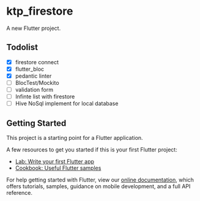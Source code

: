 # ktp_firestore

A new Flutter project.

## Todolist
* [X] firestore connect
* [X] flutter_bloc
* [x] pedantic linter
* [ ] BlocTest/Mockito
* [ ] validation form
* [ ] Infinte list with firestore
* [ ] Hive NoSql implement for local database

## Getting Started

This project is a starting point for a Flutter application.

A few resources to get you started if this is your first Flutter project:

- [Lab: Write your first Flutter app](https://flutter.dev/docs/get-started/codelab)
- [Cookbook: Useful Flutter samples](https://flutter.dev/docs/cookbook)

For help getting started with Flutter, view our
[online documentation](https://flutter.dev/docs), which offers tutorials,
samples, guidance on mobile development, and a full API reference.
